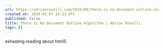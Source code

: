 ```yaml
---
url: https://adrianroselli.com/2016/08/there-is-no-document-outline-algorithm.html
created_at: 2020-01-07 14:23 UTC
published: false
title: There Is No Document Outline Algorithm | Adrian Roselli
tags: []
---
```


exhasting reading about html5

